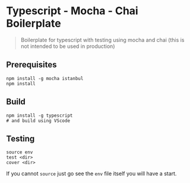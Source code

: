 # Typescript - Mocha - Chai Boilerplate

> Boilerplate for typescript with testing using mocha and chai (this is not intended to be used in production)

## Prerequisites

```
npm install -g mocha istanbul
npm install
```

## Build

```
npm install -g typescript
# and build using VScode
```

## Testing

```
source env
test <dir>
cover <dir>
```

If you cannot `source` just go see the `env` file itself you will have a start.
